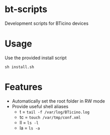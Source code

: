 # bt-scripts
Development scripts for BTicino devices

# Usage
Use the provided install script
```
sh install.sh
```

# Features
* Automatically set the root folder in RW mode
* Provide useful shell aliases
  * t = `tail -f /var/log/BTicino.log`
  * tc = `touch /var/tmp/conf.xml`
  * ll = `ls -l`
  * la = `ls -a`